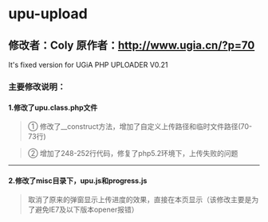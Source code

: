 # upu-upload #
修改者：Coly
原作者：http://www.ugia.cn/?p=70
--------------------------------------
It's fixed version for UGiA PHP UPLOADER V0.21

### 主要修改说明：

#### 1.修改了upu.class.php文件 ####
>  ①  修改了__construct方法，增加了自定义上传路径和临时文件路径(70-73行)


>  ②  增加了248-252行代码，修复了php5.2环境下，上传失败的问题

--------------------------------------

#### 2.修改了misc目录下，upu.js和progress.js ####
>  取消了原来的弹窗显示上传进度的效果，直接在本页显示（该修改主要是为了避免IE7及以下版本opener报错）

